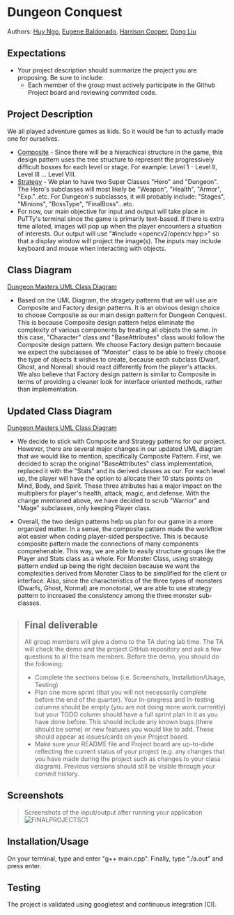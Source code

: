 # Dungeon Conquest
 Authors: [Huy Ngo](https://github.com/Tentorfield),
 [Eugene Baldonado](https://github.com/EugeneBaldonado), 
 [Harrison Cooper](https://github.com/Harry64C),
 [Dong Liu](https://github.com/Dliu117)
 
 ## Expectations
 * Your project description should summarize the project you are proposing. Be sure to include:
   * Each member of the group must actively participate in the Github Project board and reviewing commited code.

## Project Description
 We all played adventure games as kids. So it would be fun to actually made one for ourselves. 
* [Composite](https://www.tutorialspoint.com/design_pattern/composite_pattern.htm) - Since there will be a hierachical structure in the game, this design pattern uses the tree structure to represent the progressively difficult bosses for each level or stage. For example: Level 1 - Level II, Level III ... Level VIII. 
* [Strategy](https://www.tutorialspoint.com/design_pattern/factory_pattern.htm) - We plan to have two Super Classes "Hero" and "Dungeon". The Hero's subclasses will most likely be "Weapon", "Health", "Armor", "Exp."..etc. For Dungeon's subclasses, it will probably include: "Stages", "Minions", "BossType", "FinalBoss"...etc.   
* For now, our main objective for input and output will take place in PuTTy's terminal since the game is primarily text-based. If there is extra time alloted, images will pop up when the player encounters a situation of interests. Our output will use "#include <opencv2/opencv.hpp>" so that a display window will project the image(s). The inputs may include keyboard and mouse when interacting with objects. 

## Class Diagram
[Dungeon Masters UML Class Diagram](https://lucid.app/documents/embeddedchart/f6655ad8-9027-43a4-b3ce-36ae92e1ef74)
* Based on the UML Diagram, the stragety patterns that we will use are Composite and Factory design patterns. It is an obvious design choice to choose Composite as our main design pattern for Dungeon Conquest. This is because Composite design pattern helps eliminate the complexity of various components by treating all objects the same. In this case, "Character" class and "BaseAttributes" class would follow the Composite design pattern. We choose Factory design pattern because we expect the subclasses of "Monster" class to be able to freely choose the type of objects it wishes to create, because each subclass (Dwarf, Ghost, and Normal) should react differently from the player's attacks. We also believe that Factory design pattern is similar to Composite in terms of providing a cleaner look for interface oriented methods, rather than implementation. 

## Updated Class Diagram
[Dungeon Masters UML Class Diagram](https://lucid.app/documents/embeddedchart/f6655ad8-9027-43a4-b3ce-36ae92e1ef74)

* We decide to stick with Composite and Strategy patterns for our project. However, there are several major changes in our updated UML diagram that we would like to mention, specifically Composite Pattern. First, we decided to scrap the original "BaseAttributes" class implementation, replaced it with the "Stats" and its derived classes as our. For each level up, the player will have the option to allocate their 10 stats points on Mind, Body, and Spirit. These three atributes has a major impact on the multipliers for player's health, attack, magic, and defense. With the change mentioned above, we have decided to scrub "Warrior" and "Mage" subclasses, only keeping Player class.

* Overall, the two design patterns help us plan for our game in a more organized matter. In a sense, the composite pattern made the workflow alot easier when coding player-sided perspective. This is because composite pattern made the connections of many components comprehenable. This way, we are able to easily structure groups like the Player and Stats class as a whole. For Monster Class, using strategy pattern ended up being the right decision because we want the complexities derived from Monster Class to be simplified for the client or interface. Also, since the characteristics of the three types of monsters (Dwarfs, Ghost, Normal) are monotonal, we are able to use strategy pattern to increased the consistency among the three monster sub-classes.   

 > ## Final deliverable
 > All group members will give a demo to the TA during lab time. The TA will check the demo and the project GitHub repository and ask a few questions to all the team members. 
 > Before the demo, you should do the following:
 > * Complete the sections below (i.e. Screenshots, Installation/Usage, Testing)
 > * Plan one more sprint (that you will not necessarily complete before the end of the quarter). Your In-progress and In-testing columns should be empty (you are not doing more work currently) but your TODO column should have a full sprint plan in it as you have done before. This should include any known bugs (there should be some) or new features you would like to add. These should appear as issues/cards on your Project board.
 > * Make sure your README file and Project board are up-to-date reflecting the current status of your project (e.g. any changes that you have made during the project such as changes to your class diagram). Previous versions should still be visible through your commit history. 
 
 ## Screenshots
 > Screenshots of the input/output after running your application
 > ![FINALPROJECTSC1](https://user-images.githubusercontent.com/90116913/144126490-12f58d33-4b60-4f92-9532-d41b9503be09.PNG)

 ## Installation/Usage
On your terminal, type and enter "g++ main.cpp". Finally, type "./a.out" and press enter.
 ## Testing
The project is validated using googletest and continuous integration (CI). 
 
